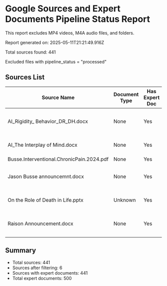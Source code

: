 # Google Sources and Expert Documents Pipeline Status Report

This report excludes MP4 videos, M4A audio files, and folders.

Report generated on: 2025-05-11T21:21:49.916Z

Total sources found: 441

Excluded files with pipeline_status = "processed"

## Sources List

| Source Name | Document Type | Has Expert Doc | Expert Doc Type | Raw Content Preview | Has JSON | Pipeline Status |
|-------------|---------------|----------------|-----------------|---------------------|----------|----------------|
| AI_Rigidity_ Behavior_DR_DH.docx | None | Yes | N/A | Mental Rigidity and Human BehaviorSummary of DR/ D... | No | needs_classification |
| AI_The Interplay of Mind.docx | None | Yes | N/A | The Interplay of Mind, Brain, and Behavior: A Neur... | No | needs_classification |
| Busse.Interventional.ChronicPain.2024.pdf | None | Yes | N/A | None | No | unprocessed |
| Jason Busse announcemnt.docx | None | Yes | N/A | Jason Busse announcemntHappy to join your group on... | No | needs_classification |
| On the Role of Death in Life.pptx | Unknown | Yes | JSON Document Summary | PowerPoint Content (Extracted with custom XML pars... | No | unprocessed |
| Raison Announcement.docx | None | Yes | N/A | Hi everyone, our next Dynamic Healing Discussion G... | No | needs_classification |

## Summary

- Total sources: 441
- Sources after filtering: 6
- Sources with expert documents: 441
- Total expert documents: 500
